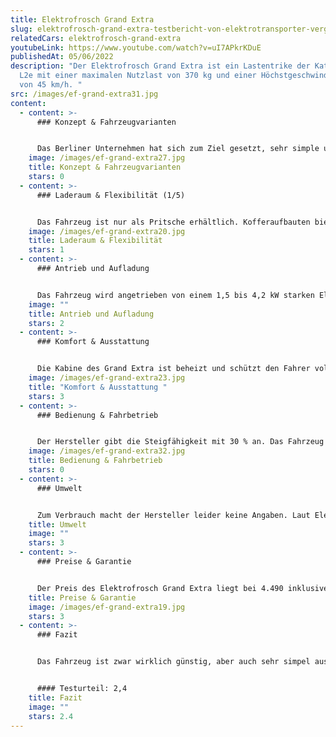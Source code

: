 ```yaml
---
title: Elektrofrosch Grand Extra
slug: elektrofrosch-grand-extra-testbericht-von-elektrotransporter-vergleich
relatedCars: elektrofrosch-grand-extra
youtubeLink: https://www.youtube.com/watch?v=uI7APkrKDuE
publishedAt: 05/06/2022
description: "Der Elektrofrosch Grand Extra ist ein Lastentrike der Kategorie
  L2e mit einer maximalen Nutzlast von 370 kg und einer Höchstgeschwindigkeit
  von 45 km/h. "
src: /images/ef-grand-extra31.jpg
content:
  - content: >-
      ### Konzept & Fahrzeugvarianten


      Das Berliner Unternehmen hat sich zum Ziel gesetzt, sehr simple und somit auch günstige Fahrzeuge für jedermann anzubieten. Der Elektrofrosch Grand Extra ist einer von mehreren Elektro-Kleintransportern des Unternehmens. Das grüne Lastentrike ist so simpel wie möglich gehalten und verfügt über eine geräumige Fahrerkabine mit einer Sitzbank für bis zu zwei Personen. Das Fahrzeug ist zudem relativ kompakt mit Außenmaßen von 2,97 m Länge, 1,07 m Breite und 1,69 m Höhe.
    image: /images/ef-grand-extra27.jpg
    title: Konzept & Fahrzeugvarianten
    stars: 0
  - content: >-
      ### Laderaum & Flexibilität (1/5)


      Das Fahrzeug ist nur als Pritsche erhältlich. Kofferaufbauten bietet der Hersteller unter anderen Modellreihen an. Die Nutzlast des Lastenmopeds liegt offiziell bei 370 Kilogramm. Die Abmessungen der Ladefläche der Pritsche gibt der Hersteller leider nicht an. Die 3 seitlichen Bordwände können ebenso wie beim Elektrofrosch BIG alle nach unten geklappt werden. Dies ermöglicht mehr Staufläche und so können auch sperrige Gegenstände einfacher transportiert werden. Die Ladefläche ist zudem per Hand kippbar. Dies ist jedoch nur mit leichtem Materialien wie beispielsweise Grünschnitt möglich. Wer Bauschutt abkippen möchte, wird sicherlich seine Probleme bekommen. Die Pritsche des Elektrofrosch lässt sich außerdem durch einen Planenaufbau ergänzen.
    image: /images/ef-grand-extra20.jpg
    title: Laderaum & Flexibilität
    stars: 1
  - content: >-
      ### Antrieb und Aufladung


      Das Fahrzeug wird angetrieben von einem 1,5 bis 4,2 kW starken Elektromotor. Die Höchstgeschwindigkeit des Trikes liegt bei 45 km/h und die maximale Reichweite beträgt laut Hersteller 70 km. Die 60-V-Blei-Batterie, lädt an einer Haushaltssteckdose in etwa 7 Stunden. Mit einem Typ2-Adapter lässt sich das Fahrzeug  ebenso an einer Ladesäule aufladen.
    image: ""
    title: Antrieb und Aufladung
    stars: 2
  - content: >-
      ### Komfort & Ausstattung


      Die Kabine des Grand Extra ist beheizt und schützt den Fahrer vollständig gegen Regen und Wind. Ein kleines Dachfenster bringt Licht und Luft von oben. Ebenso serienmäßig ist eine Rückfahrkamera, welche optimales Rangieren ermöglicht. Für einen Aufpreis von 195 € bekommt der Kunde auch einen Satz wintertaugliche Reifen zum Fahrzeug. Ebenso ist ein Planenaufbau für 199 € und Schneeketten für 129 € Aufpreis erhältlich.
    image: /images/ef-grand-extra23.jpg
    title: "Komfort & Ausstattung "
    stars: 3
  - content: >-
      ### Bedienung & Fahrbetrieb


      Der Hersteller gibt die Steigfähigkeit mit 30 % an. Das Fahrzeug lässt sich demnach auch im bergigen Gelände einsetzen. Das Lastentrike bietet dank seiner Federung auch auf unbefestigten Straßen einen angenehmen Fahrkomfort. Statt eines Lenkers ist beim Grand Extra ein Lenkrad verbaut, das die Bedienung zusätzlich erleichtern soll. Für die Versicherung des Fahrzeugs genügt eine Mopedversicherung. Außerdem muss der Grand Extra nicht zum TÜV.
    image: /images/ef-grand-extra32.jpg
    title: Bedienung & Fahrbetrieb
    stars: 0
  - content: >-
      ### Umwelt


      Zum Verbrauch macht der Hersteller leider keine Angaben. Laut Elektrofrosch kosten 100 Kilometer Fahrt mit dem Grand Extra 2€. Bei angenommenen 30 Cent pro Kilowattstunde liegt der Verbrauch bei schätzungsweise 6,6 kWh.
    title: Umwelt
    image: ""
    stars: 3
  - content: >-
      ### Preise & Garantie


      Der Preis des Elektrofrosch Grand Extra liegt bei 4.490 inklusive Mehrwertsteuer. Ohne Mehrwertsteuer kostet das Fahrzeug 3.636,90 €. Die Lieferzeit gibt Elektrofrosch mit 3-6 Monate an. Zur Garantie auf Fahrzeug und Batterie macht der Hersteller jedoch leider ebenso keine Angaben.
    title: Preise & Garantie
    image: /images/ef-grand-extra19.jpg
    stars: 3
  - content: >-
      ### Fazit


      Das Fahrzeug ist zwar wirklich günstig, aber auch sehr simpel ausgestattet. Leider macht der Händler kaum Angaben zu technischen Daten des Grand Extra. Das Lastentrike  eignet sich wohl am besten für den Einsatz auf Privatgelände oder auf dem Land. Möglich Einsatzfelder des Fahrzeugs sind Landwirtschafts-, Bau- oder Handwerksbetriebe. Für Lieferdienste im urbanen Raum eignet sich die wohl Pritsche weniger.


      #### Testurteil: 2,4
    title: Fazit
    image: ""
    stars: 2.4
---
```

